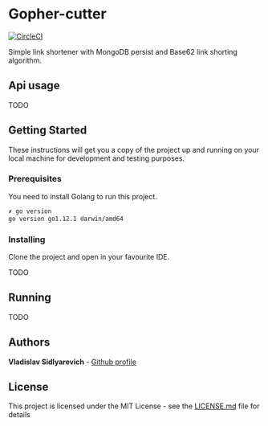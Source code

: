 # Gopher-cutter

[![CircleCI](https://circleci.com/gh/vlsidlyarevich/gopher-cutter/tree/master.svg?style=svg)](https://circleci.com/gh/vlsidlyarevich/gopher-cutter/tree/master)

Simple link shortener with MongoDB persist and Base62 link shorting algorithm. 

## Api usage

TODO

## Getting Started

These instructions will get you a copy of the project up and running on your local machine for development and testing purposes. 

### Prerequisites

You need to install Golang to run this project.

``` bash 
✗ go version
go version go1.12.1 darwin/amd64
```

### Installing

Clone the project and open in your favourite IDE.

TODO

## Running

TODO

## Authors

**Vladislav Sidlyarevich** - [Github profile](https://github.com/vlsidlyarevich)

## License

This project is licensed under the MIT License - see the [LICENSE.md](LICENSE.md) file for details